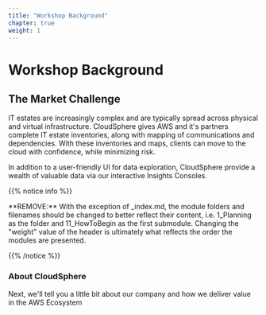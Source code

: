 ```yaml
---
title: "Workshop Background"
chapter: true
weight: 1
---
```


# Workshop Background

## The Market Challenge 

IT estates are increasingly complex and are typically spread across physical and virtual infrastructure.  CloudSphere gives AWS and it's partners complete IT estate inventories, along with mapping of communications and dependencies.  With these inventories and maps, clients can move to the cloud with confidence, while minimizing risk.

In addition to a user-friendly UI for data exploration, CloudSphere provide a wealth of valuable data via our interactive Insights Consoles.  

{{% notice info %}}
<p style='text-align: left;'>
**REMOVE:** With the exception of _index.md, the module folders and filenames should be changed to better reflect their content, i.e. 1_Planning as the folder and 11_HowToBegin as the first submodule. Changing the "weight" value of the header is ultimately what reflects the order the modules are presented.
</p>
{{% /notice %}}

### About CloudSphere
Next, we'll tell you a little bit about our company and how we deliver value in the AWS Ecosystem

